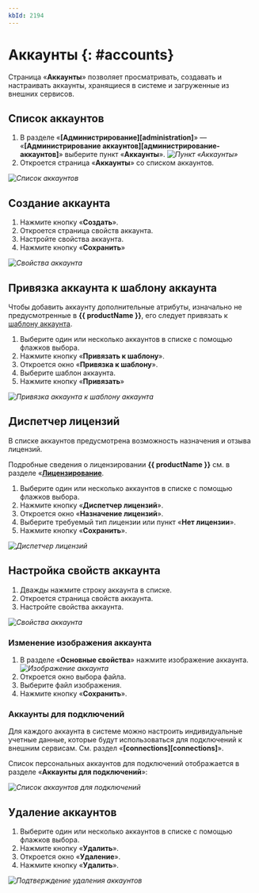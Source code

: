 ```yaml
---
kbId: 2194
---
```


# Аккаунты {: #accounts}

Страница «**Аккаунты**» позволяет просматривать, создавать и настраивать аккаунты, хранящиеся в системе и загруженные из внешних сервисов.

## Список аккаунтов

1. В разделе «**[Администрирование][administration]**» — «**[Администрирование аккаунтов][администрирование-аккаунтов]**» выберите пункт «**Аккаунты**».
*![Пункт «Аккаунты»](accounts_button.png)*
2. Откроется страница «**Аккаунты**» со списком аккаунтов.

*![Список аккаунтов](accounts_page.png)*

## Создание аккаунта

1. Нажмите кнопку «**Создать**».
2. Откроется страница свойств аккаунта.
3. Настройте свойства аккаунта.
4. Нажмите кнопку «**Сохранить**»

*![Свойства аккаунта](account_properties.png)*

## Привязка аккаунта к шаблону аккаунта

Чтобы добавить аккаунту дополнительные атрибуты, изначально не предусмотренные в **{{ productName }}**, его следует привязать к [шаблону аккаунта](account_templates.md).

1. Выберите один или несколько аккаунтов в списке с помощью флажков выбора.
2. Нажмите кнопку «**Привязать к шаблону**».
3. Откроется окно «**Привязка к шаблону**».
4. Выберите шаблон аккаунта.
5. Нажмите кнопку «**Привязать**»

*![Привязка аккаунта к шаблону аккаунта](account_link_to_template.png)*

## Диспетчер лицензий

В списке аккаунтов предусмотрена возможность назначения и отзыва лицензий.

Подробные сведения о лицензировании **{{ productName }}** см. в разделе «**[Лицензирование](licensing.md)**.

1. Выберите один или несколько аккаунтов в списке с помощью флажков выбора.
2. Нажмите кнопку «**Диспетчер лицензий**».
3. Откроется окно «**Назначение лицензий**».
4. Выберите требуемый тип лицензии или пункт «**Нет лицензии**».
5. Нажмите кнопку «**Сохранить**».

*![Диспетчер лицензий](accounts_license_manager.png)*

## Настройка свойств аккаунта

1. Дважды нажмите строку аккаунта в списке.
2. Откроется страница свойств аккаунта.
3. Настройте свойства аккаунта.

*![Свойства аккаунта](account_properties.png)*

### Изменение изображения аккаунта

1. В разделе «**Основные свойства**» нажмите изображение аккаунта.
*![Изображение аккаунта](account_image.png)*
2. Откроется окно выбора файла.
3. Выберите файл изображения.
4. Нажмите кнопку «**Сохранить**».

### Аккаунты для подключений

Для каждого аккаунта в системе можно настроить индивидуальные учетные данные, которые будут использоваться для подключений к внешним сервисам. См. раздел «**[connections][connections]**».

Список персональных аккаунтов для подключений отображается в разделе «**Аккаунты для подключений**»:

*![Список аккаунтов для подключений](accounts_connection_accounts.png)*

## Удаление аккаунтов

1. Выберите один или несколько аккаунтов в списке с помощью флажков выбора.
2. Нажмите кнопку «**Удалить**».
3. Откроется окно «**Удаление**».
4. Нажмите кнопку «**Удалить**».

*![Подтверждение удаления аккаунтов](accounts_delete_confirmation.png)*
